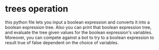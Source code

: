 # trees operation
this python file lets you input a boolean expression and converts it into a boolean expression tree. Also you can print that boolean expression tree, and evaluate the tree given values for the boolean expression's variables. Moreover, you can compete against a bot to try to  a boolean expression to result true of false dependent on the choice of variables.
